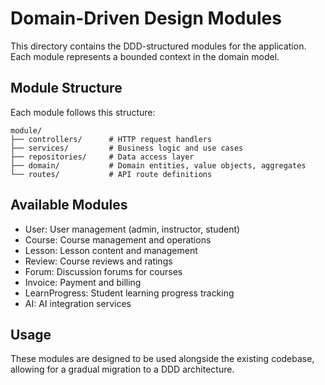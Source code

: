 # Domain-Driven Design Modules

This directory contains the DDD-structured modules for the application. Each module represents a bounded context in the domain model.

## Module Structure

Each module follows this structure:

```
module/
├── controllers/      # HTTP request handlers
├── services/         # Business logic and use cases
├── repositories/     # Data access layer
├── domain/           # Domain entities, value objects, aggregates
└── routes/           # API route definitions
```

## Available Modules

- User: User management (admin, instructor, student)
- Course: Course management and operations
- Lesson: Lesson content and management
- Review: Course reviews and ratings
- Forum: Discussion forums for courses
- Invoice: Payment and billing
- LearnProgress: Student learning progress tracking
- AI: AI integration services

## Usage

These modules are designed to be used alongside the existing codebase, allowing for a gradual migration to a DDD architecture.
